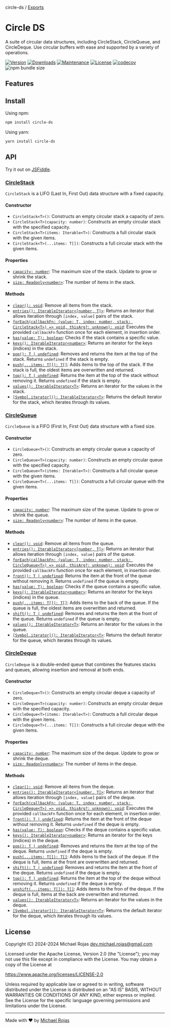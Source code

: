 circle-ds / [Exports](modules.md)

# Circle DS

A suite of circular data structures, including CircleStack, CircleQueue, and CircleDeque. Use circular buffers with ease and supported by a variety of operations.

[![Version](https://img.shields.io/npm/v/circle-ds.svg)](https://www.npmjs.com/package/circle-ds)
[![Downloads](https://img.shields.io/npm/dm/circle-ds.svg)](https://www.npmjs.com/package/circle-ds)
[![Maintenance](https://img.shields.io/maintenance/yes/2024.svg)](https://github.com/havelessbemore/circle-ds/graphs/commit-activity)
[![License](https://img.shields.io/github/license/havelessbemore/circle-ds.svg)](https://github.com/havelessbemore/circle-ds/blob/master/LICENSE)
[![codecov](https://codecov.io/gh/havelessbemore/circle-ds/graph/badge.svg?token=F362G7C9U0)](https://codecov.io/gh/havelessbemore/circle-ds)
![npm bundle size](https://img.shields.io/bundlephobia/minzip/circle-ds)

## Features

## Install

Using npm:

```bash
npm install circle-ds
```

Using yarn:

```bash
yarn install circle-ds
```

## API

Try it out on [JSFiddle](https://jsfiddle.net/n1pefc54/1/).

### [CircleStack](./docs/classes/CircleStack.md)

`CircleStack` is a LIFO (Last In, First Out) data structure with a fixed capacity.

#### Constructor

- `CircleStack<T>()`: Constructs an empty circular stack a capacity of zero.
- `CircleStack<T>(capacity: number)`: Constructs an empty circular stack with the specified capacity.
- `CircleStack<T>(items: Iterable<T>)`: Constructs a full circular stack with the given items.
- `CircleStack<T>(...items: T[])`: Constructs a full circular stack with the given items.

#### Properties

- [`capacity: number`](./docs/classes/CircleStack.md#capacity): The maximum size of the stack. Update to grow or shrink the stack.
- [`size: Readonly<number>`](./docs/classes/CircleStack.md#size): The number of items in the stack.

#### Methods

- [`clear(): void`](./docs/classes/CircleStack.md#clear): Remove all items from the stack.
- [`entries(): IterableIterator<[number, T]>`](./docs/classes/CircleStack.md#entries): Returns an iterator that allows iteration through `[index, value]` pairs of the stack.
- [`forEach(callbackFn: (value: T, index: number, stack: CircleStack<T>) => void, thisArg?: unknown): void`](./docs/classes/CircleStack.md#foreach): Executes the provided `callbackFn` function once for each element, in insertion order.
- [`has(value: T): boolean`](./docs/classes/CircleStack.md#has): Checks if the stack contains a specific value.
- [`keys(): IterableIterator<number>`](./docs/classes/CircleStack.md#keys): Returns an iterator for the keys (indices) in the stack.
- [`pop(): T | undefined`](./docs/classes/CircleStack.md#pop): Removes and returns the item at the top of the stack. Returns `undefined` if the stack is empty.
- [`push(...items: T[]): T[]`](./docs/classes/CircleStack.md#push): Adds items to the top of the stack. If the stack is full, the oldest items are overwritten and returned.
- [`top(): T | undefined`](./docs/classes/CircleStack.md#top): Returns the item at the top of the stack without removing it. Returns `undefined` if the stack is empty.
- [`values(): IterableIterator<T>`](./docs/classes/CircleStack.md#values): Returns an iterator for the values in the stack.
- [`[Symbol.iterator](): IterableIterator<T>`](./docs/classes/CircleStack.md#iterator): Returns the default iterator for the stack, which iterates through its values.

### [CircleQueue](./docs/classes/CircleQueue.md)

`CircleQueue` is a FIFO (First In, First Out) data structure with a fixed size.

#### Constructor

- `CircleQueue<T>()`: Constructs an empty circular queue a capacity of zero.
- `CircleQueue<T>(capacity: number)`: Constructs an empty circular queue with the specified capacity.
- `CircleQueue<T>(items: Iterable<T>)`: Constructs a full circular queue with the given items.
- `CircleQueue<T>(...items: T[])`: Constructs a full circular queue with the given items.

#### Properties

- [`capacity: number`](./docs/classes/CircleQueue.md#capacity): The maximum size of the queue. Update to grow or shrink the queue.
- [`size: Readonly<number>`](./docs/classes/CircleQueue.md#size): The number of items in the queue.

#### Methods

- [`clear(): void`](./docs/classes/CircleQueue.md#clear): Remove all items from the queue.
- [`entries(): IterableIterator<[number, T]>`](./docs/classes/CircleQueue.md#entries): Returns an iterator that allows iteration through `[index, value]` pairs of the queue.
- [`forEach(callbackFn: (value: T, index: number, stack: CircleQueue<T>) => void, thisArg?: unknown): void`](./docs/classes/CircleQueue.md#foreach): Executes the provided `callbackFn` function once for each element, in insertion order.
- [`front(): T | undefined`](./docs/classes/CircleQueue.md#front): Returns the item at the front of the queue without removing it. Returns `undefined` if the queue is empty.
- [`has(value: T): boolean`](./docs/classes/CircleQueue.md#has): Checks if the queue contains a specific value.
- [`keys(): IterableIterator<number>`](./docs/classes/CircleQueue.md#keys): Returns an iterator for the keys (indices) in the queue.
- [`push(...items: T[]): T[]`](./docs/classes/CircleQueue.md#push): Adds items to the back of the queue. If the queue is full, the oldest items are overwritten and returned.
- [`shift(): T | undefined`](./docs/classes/CircleQueue.md#shift): Removes and returns the item at the front of the queue. Returns `undefined` if the queue is empty.
- [`values(): IterableIterator<T>`](./docs/classes/CircleQueue.md#values): Returns an iterator for the values in the queue.
- [`[Symbol.iterator](): IterableIterator<T>`](./docs/classes/CircleQueue.md#iterator): Returns the default iterator for the queue, which iterates through its values.

### [CircleDeque](./docs/classes/CircleDeque.md)

`CircleDeque` is a double-ended queue that combines the features stacks and queues, allowing insertion and removal at both ends.

#### Constructor

- `CircleDeque<T>()`: Constructs an empty circular deque a capacity of zero.
- `CircleDeque<T>(capacity: number)`: Constructs an empty circular deque with the specified capacity.
- `CircleDeque<T>(items: Iterable<T>)`: Constructs a full circular deque with the given items.
- `CircleDeque<T>(...items: T[])`: Constructs a full circular deque with the given items.

#### Properties

- [`capacity: number`](./docs/classes/CircleDeque.md#capacity): The maximum size of the deque. Update to grow or shrink the deque.
- [`size: Readonly<number>`](./docs/classes/CircleDeque.md#size): The number of items in the deque.

#### Methods

- [`clear(): void`](./docs/classes/CircleDeque.md#clear): Remove all items from the deque.
- [`entries(): IterableIterator<[number, T]>`](./docs/classes/CircleDeque.md#entries): Returns an iterator that allows iteration through `[index, value]` pairs of the deque.
- [`forEach(callbackFn: (value: T, index: number, stack: CircleDeque<T>) => void, thisArg?: unknown): void`](./docs/classes/CircleDeque.md#foreach): Executes the provided `callbackFn` function once for each element, in insertion order.
- [`front(): T | undefined`](./docs/classes/CircleDeque.md#front): Returns the item at the front of the deque without removing it. Returns `undefined` if the deque is empty.
- [`has(value: T): boolean`](./docs/classes/CircleDeque.md#has): Checks if the deque contains a specific value.
- [`keys(): IterableIterator<number>`](./docs/classes/CircleDeque.md#keys): Returns an iterator for the keys (indices) in the deque.
- [`pop(): T | undefined`](./docs/classes/CircleDeque.md#pop): Removes and returns the item at the top of the deque. Returns `undefined` if the deque is empty.
- [`push(...items: T[]): T[]`](./docs/classes/CircleDeque.md#push): Adds items to the back of the deque. If the deque is full, items at the front are overwritten and returned.
- [`shift(): T | undefined`](./docs/classes/CircleDeque.md#shift): Removes and returns the item at the front of the deque. Returns `undefined` if the deque is empty.
- [`top(): T | undefined`](./docs/classes/CircleDeque.md#top): Returns the item at the top of the deque without removing it. Returns `undefined` if the deque is empty.
- [`unshift(...items: T[]): T[]`](./docs/classes/CircleDeque.md#unshift): Adds items to the fron of the deque. If the deque is full, items at the back are overwritten and returned.
- [`values(): IterableIterator<T>`](./docs/classes/CircleDeque.md#values): Returns an iterator for the values in the deque.
- [`[Symbol.iterator](): IterableIterator<T>`](./docs/classes/CircleDeque.md#iterator): Returns the default iterator for the deque, which iterates through its values.

## License

Copyright (C) 2024-2024 Michael Rojas <dev.michael.rojas@gmail.com>

Licensed under the Apache License, Version 2.0 (the "License");
you may not use this file except in compliance with the License.
You may obtain a copy of the License at

https://www.apache.org/licenses/LICENSE-2.0

Unless required by applicable law or agreed to in writing, software
distributed under the License is distributed on an "AS IS" BASIS,
WITHOUT WARRANTIES OR CONDITIONS OF ANY KIND, either express or implied.
See the License for the specific language governing permissions and
limitations under the License.

---

Made with ❤️ by [Michael Rojas](https://github.com/havelessbemore)
